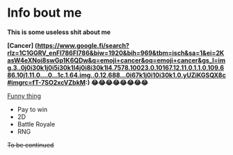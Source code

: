 # Info bout me
**This is some useless shit about me**

**[Cancer] (https://www.google.fi/search?rlz=1C1GGRV_enFI786FI786&biw=1920&bih=969&tbm=isch&sa=1&ei=2KasW4eXNoi8swGp1K6QDw&q=emoji+cancer&oq=emoji+cancer&gs_l=img.3..0j0i30k1j0i5i30k1l4j0i8i30k1l4.7578.10023.0.10167.12.11.0.1.1.0.109.686.10j1.11.0....0...1c.1.64.img..0.12.688...0i67k1j0i10i30k1.0.yUZiKGSQX8c#imgrc=fT-7SO2xcVZbkM:) :joy::joy::joy::joy::joy::joy::joy::joy:**

[Funny thing](https://www.google.fi/search?q=ur+mom&sa=X&rlz=1C1GGRV_enFI786FI786&biw=1920&bih=969&tbm=isch&source=iu&ictx=1&fir=f2XYp1MxOqjPWM%253A%252CA1WipZYmUNxmCM%252C_&usg=AI4_-kRKFUB4g-U6hzDQDH2EdXOtn8pnFg&ved=2ahUKEwj8--na59rdAhXGKywKHXDsB40Q9QEwAnoECAYQCA#imgrc=f2XYp1MxOqjPWM:)


- Pay to win
- 2D
- Battle Royale
- RNG


~~To be continued~~

